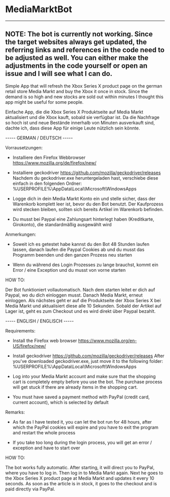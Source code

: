# MediaMarktBot

-----
NOTE: The bot is currently not working. Since the target websites always get updated, the referring links and references in the code need to be adjusted as well. You can either make the adjustments in the code yourself or open an issue and I will see what I can do.
-----


Simple App that will refresh the Xbox Series X product page on the german retail store Media Markt and buy the Xbox it once in stock.
Since the demand is so high and new stocks are sold out within minutes I thought this app might be useful for some people.

Einfache App, die die Xbox Series X Produktseite auf Media Markt aktualisiert und die Xbox kauft, sobald sie verfügbar ist.
Da die Nachfrage so hoch ist und neue Bestände innerhalb von Minuten ausverkauft sind, dachte ich, dass diese App für einige Leute nützlich sein könnte.



----- GERMAN / DEUTSCH -----

Vorrausetzungen:

- Installiere den Firefox Webbrowser 
https://www.mozilla.org/de/firefox/new/

- Installiere geckodriver
https://github.com/mozilla/geckodriver/releases
Nachdem du geckodriver.exe heruntergeladen hast, verschiebe diese einfach in den folgenden Ordner:
%USERPROFILE%\AppData\Local\Microsoft\WindowsApps

- Logge dich in dein Media Markt Konto ein und stelle sicher, dass der Warenkorb komplett leer ist, bevor du den Bot benutzt.
Der Kaufprozess wird stecken bleiben, sollten sich bereits Artikel im Warenkorb befinden.

- Du musst bei Paypal eine Zahlungsart hinterlegt haben (Kreditkarte, Girokonto), die standardmäßig ausgewählt wird


Anmerkungen:

- Soweit ich es getestet habe kannst du den Bot 48 Stunden laufen lassen, danach laufen die Paypal Cookies ab und du musst das Programm beenden und den ganzen Prozess neu starten

- Wenn du während des Login Prozesses zu lange brauchst, kommt ein Error / eine Exception und du musst von vorne starten


HOW TO:

Der Bot funktioniert vollautomatisch. Nach dem starten leitet er dich auf Paypal, wo du dich einloggen musst.
Danach Media Markt, erneut einloggen. Als nächstes geht er auf die Produktseite der Xbox Series X bei Media Markt und aktualisiert diese alle 10 Sekunden.
Sobald der Artikel auf Lager ist, geht es zum Checkout und es wird direkt über Paypal bezahlt.



----- ENGLISH / ENGLISCH -----

Requirements:

- Install the Firefox web browser
https://www.mozilla.org/en-US/firefox/new/

- Install geckodriver
https://github.com/mozilla/geckodriver/releases
After you've downloaded geckodriver.exe, just move it to the following folder:
%USERPROFILE%\AppData\Local\Microsoft\WindowsApps

- Log into your Media Markt account and make sure that the shopping cart is completely empty before you use the bot.
The purchase process will get stuck if there are already items in the shopping cart.

- You must have saved a payment method with PayPal (credit card, current account), which is selected by default


Remarks:

- As far as I have tested it, you can let the bot run for 48 hours, after which the PayPal cookies will expire and you have to exit the program and restart the whole process

- If you take too long during the login process, you will get an error / exception and have to start over


HOW TO:

The bot works fully automatic. After starting, it will direct you to PayPal, where you have to log in.
Then log in to Media Markt again. Next he goes to the Xbox Series X product page at Media Markt and updates it every 10 seconds.
As soon as the article is in stock, it goes to the checkout and is paid directly via PayPal.
